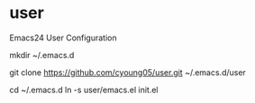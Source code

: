# user
Emacs24 User Configuration

mkdir ~/.emacs.d

git clone https://github.com/cyoung05/user.git ~/.emacs.d/user

cd ~/.emacs.d
ln -s user/emacs.el init.el

